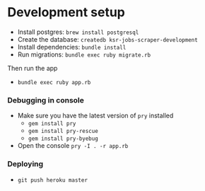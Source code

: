 # Development setup

* Install postgres: `brew install postgresql`
* Create the database: `createdb ksr-jobs-scraper-development`
* Install dependencies: `bundle install`
* Run migrations: `bundle exec ruby migrate.rb`

Then run the app

* `bundle exec ruby app.rb`

### Debugging in console

* Make sure you have the latest version of `pry` installed
  * `gem install pry`
  * `gem install pry-rescue`
  * `gem install pry-byebug`
* Open the console `pry -I . -r app.rb`

### Deploying

* `git push heroku master`